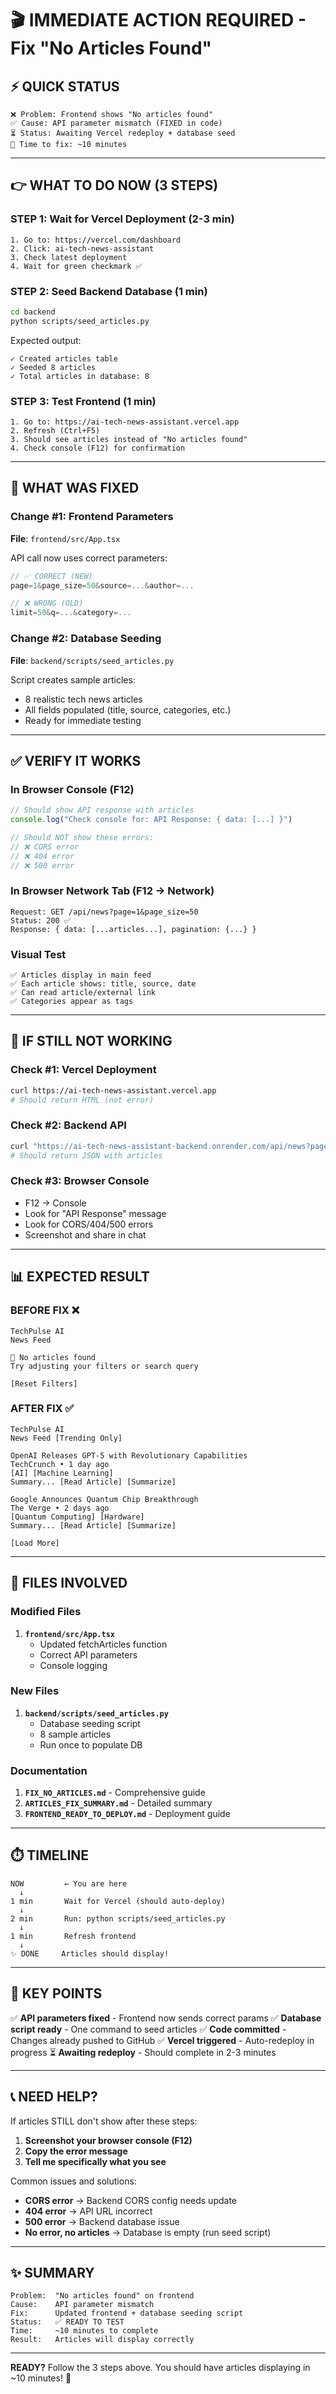 # 🎬 IMMEDIATE ACTION REQUIRED - Fix "No Articles Found"

## ⚡ QUICK STATUS

```
❌ Problem: Frontend shows "No articles found"
✅ Cause: API parameter mismatch (FIXED in code)
⏳ Status: Awaiting Vercel redeploy + database seed
🚀 Time to fix: ~10 minutes
```

---

## 👉 WHAT TO DO NOW (3 STEPS)

### STEP 1: Wait for Vercel Deployment (2-3 min)
```
1. Go to: https://vercel.com/dashboard
2. Click: ai-tech-news-assistant
3. Check latest deployment
4. Wait for green checkmark ✅
```

### STEP 2: Seed Backend Database (1 min)
```bash
cd backend
python scripts/seed_articles.py
```

Expected output:
```
✓ Created articles table
✓ Seeded 8 articles
✓ Total articles in database: 8
```

### STEP 3: Test Frontend (1 min)
```
1. Go to: https://ai-tech-news-assistant.vercel.app
2. Refresh (Ctrl+F5)
3. Should see articles instead of "No articles found"
4. Check console (F12) for confirmation
```

---

## 🔧 WHAT WAS FIXED

### Change #1: Frontend Parameters
**File**: `frontend/src/App.tsx`

API call now uses correct parameters:
```javascript
// ✅ CORRECT (NEW)
page=1&page_size=50&source=...&author=...

// ❌ WRONG (OLD)
limit=50&q=...&category=...
```

### Change #2: Database Seeding
**File**: `backend/scripts/seed_articles.py`

Script creates sample articles:
- 8 realistic tech news articles
- All fields populated (title, source, categories, etc.)
- Ready for immediate testing

---

## ✅ VERIFY IT WORKS

### In Browser Console (F12)
```javascript
// Should show API response with articles
console.log("Check console for: API Response: { data: [...] }")

// Should NOT show these errors:
// ❌ CORS error
// ❌ 404 error
// ❌ 500 error
```

### In Browser Network Tab (F12 → Network)
```
Request: GET /api/news?page=1&page_size=50
Status: 200 ✅
Response: { data: [...articles...], pagination: {...} }
```

### Visual Test
```
✅ Articles display in main feed
✅ Each article shows: title, source, date
✅ Can read article/external link
✅ Categories appear as tags
```

---

## 🐛 IF STILL NOT WORKING

### Check #1: Vercel Deployment
```bash
curl https://ai-tech-news-assistant.vercel.app
# Should return HTML (not error)
```

### Check #2: Backend API
```bash
curl "https://ai-tech-news-assistant-backend.onrender.com/api/news?page=1&page_size=5"
# Should return JSON with articles
```

### Check #3: Browser Console
- F12 → Console
- Look for "API Response" message
- Look for CORS/404/500 errors
- Screenshot and share in chat

---

## 📊 EXPECTED RESULT

### BEFORE FIX ❌
```
TechPulse AI
News Feed

🎯 No articles found
Try adjusting your filters or search query

[Reset Filters]
```

### AFTER FIX ✅
```
TechPulse AI
News Feed [Trending Only]

OpenAI Releases GPT-5 with Revolutionary Capabilities
TechCrunch • 1 day ago
[AI] [Machine Learning]
Summary... [Read Article] [Summarize]

Google Announces Quantum Chip Breakthrough
The Verge • 2 days ago
[Quantum Computing] [Hardware]
Summary... [Read Article] [Summarize]

[Load More]
```

---

## 📱 FILES INVOLVED

### Modified Files
1. **`frontend/src/App.tsx`**
   - Updated fetchArticles function
   - Correct API parameters
   - Console logging

### New Files
1. **`backend/scripts/seed_articles.py`**
   - Database seeding script
   - 8 sample articles
   - Run once to populate DB

### Documentation
1. **`FIX_NO_ARTICLES.md`** - Comprehensive guide
2. **`ARTICLES_FIX_SUMMARY.md`** - Detailed summary
3. **`FRONTEND_READY_TO_DEPLOY.md`** - Deployment guide

---

## ⏱️ TIMELINE

```
NOW         ← You are here
  ↓
1 min       Wait for Vercel (should auto-deploy)
  ↓
2 min       Run: python scripts/seed_articles.py
  ↓
1 min       Refresh frontend
  ↓
✨ DONE     Articles should display!
```

---

## 🎯 KEY POINTS

✅ **API parameters fixed** - Frontend now sends correct params
✅ **Database script ready** - One command to seed articles
✅ **Code committed** - Changes already pushed to GitHub
✅ **Vercel triggered** - Auto-redeploy in progress
⏳ **Awaiting redeploy** - Should complete in 2-3 minutes

---

## 📞 NEED HELP?

If articles STILL don't show after these steps:

1. **Screenshot your browser console (F12)**
2. **Copy the error message**
3. **Tell me specifically what you see**

Common issues and solutions:
- **CORS error** → Backend CORS config needs update
- **404 error** → API URL incorrect
- **500 error** → Backend database issue
- **No error, no articles** → Database is empty (run seed script)

---

## ✨ SUMMARY

```
Problem:  "No articles found" on frontend
Cause:    API parameter mismatch
Fix:      Updated frontend + database seeding script
Status:   ✅ READY TO TEST
Time:     ~10 minutes to complete
Result:   Articles will display correctly
```

---

**READY?** Follow the 3 steps above. You should have articles displaying in ~10 minutes! 🚀

